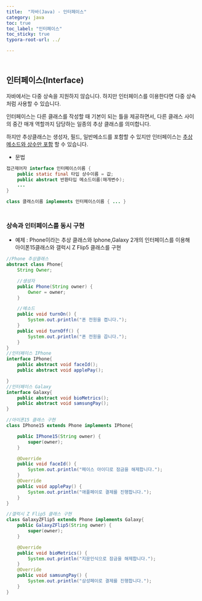 ```yaml
---
title:  "자바(Java) - 인터페이스"
category: java
toc: true
toc_label: "인터페이스"
toc_sticky: true
typora-root-url: ../

---
```


## <br>인터페이스(Interface)

자바에서는 다중 상속을 지원하지 않습니다. 하지만 인터페이스를 이용한다면 다중 상속처럼 사용할 수 있습니다.

인터페이스는 다른 클래스를 작성할 때 기본이 되는 틀을 제공하면서, 다른 클래스 사이의 중간 매개 역할까지 담당하는 일종의 추상 클래스를 의미합니다.

하지만 추상클래스는 생성자, 필드, 일반메소드를 포함할 수 있지만 인터페이스는 <u>추상메소드와 상수만 포함</u> 할 수 있습니다.

- 문법

```java
접근제어자 interface 인터페이스이름 {
    public static final 타입 상수이름 = 값;
    public abstract 반환타입 메소드이름(매개변수);
    ...
}

class 클래스이름 implements 인터페이스이름 { ... }
```

### <br>상속과 인터페이스를 동시 구현

- 예제 : Phone이라는 추상 클래스와 Iphone,Galaxy 2개의 인터페이스를 이용해 아이폰15클래스와 갤럭시 Z Flip5 클래스를 구현

```java
//Phone 추상클래스
abstract class Phone{
    String Owner;

    //생성자
    public Phone(String owner) {
        Owner = owner;
    }

    //메소드
    public void turnOn() {
        System.out.println("폰 전원을 켭니다.");
    }
    public void turnOff() {
        System.out.println("폰 전원을 끕니다.");
    }
}
//인터페이스 IPhone
interface IPhone{
    public abstract void faceId();
    public abstract void applePay();

}
//인터페이스 Galaxy
interface Galaxy{
    public abstract void bioMetrics();
    public abstract void samsungPay();
}

//아이폰15 클래스 구현
class IPhone15 extends Phone implements IPhone{

    public IPhone15(String owner) {
        super(owner);
    }

    @Override
    public void faceId() {
        System.out.println("페이스 아이디로 잠금을 해제합니다.");
    }
    @Override
    public void applePay() {
        System.out.println("애플페이로 결제를 진행합니다.");
    }
}

//갤럭시 Z Flip5 클래스 구현
class GalaxyZFlip5 extends Phone implements Galaxy{
    public GalaxyZFlip5(String owner) {
        super(owner);
    }

    @Override
    public void bioMetrics() {
        System.out.println("지문인식으로 잠금을 해제합니다.");
    }
    @Override
    public void samsungPay() {
        System.out.println("삼성페이로 결제를 진행합니다.");
    }
}
```

